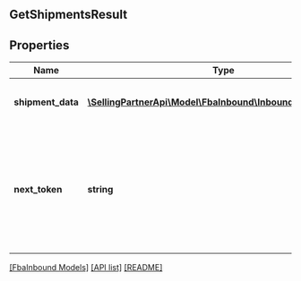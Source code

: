 ## GetShipmentsResult

## Properties

Name | Type | Description | Notes
------------ | ------------- | ------------- | -------------
**shipment_data** | [**\SellingPartnerApi\Model\FbaInbound\InboundShipmentInfo[]**](InboundShipmentInfo.md) | A list of inbound shipment information. | [optional]
**next_token** | **string** | When present and not empty, pass this string token in the next request to return the next response page. | [optional]

[[FbaInbound Models]](../) [[API list]](../../Api) [[README]](../../../README.md)
